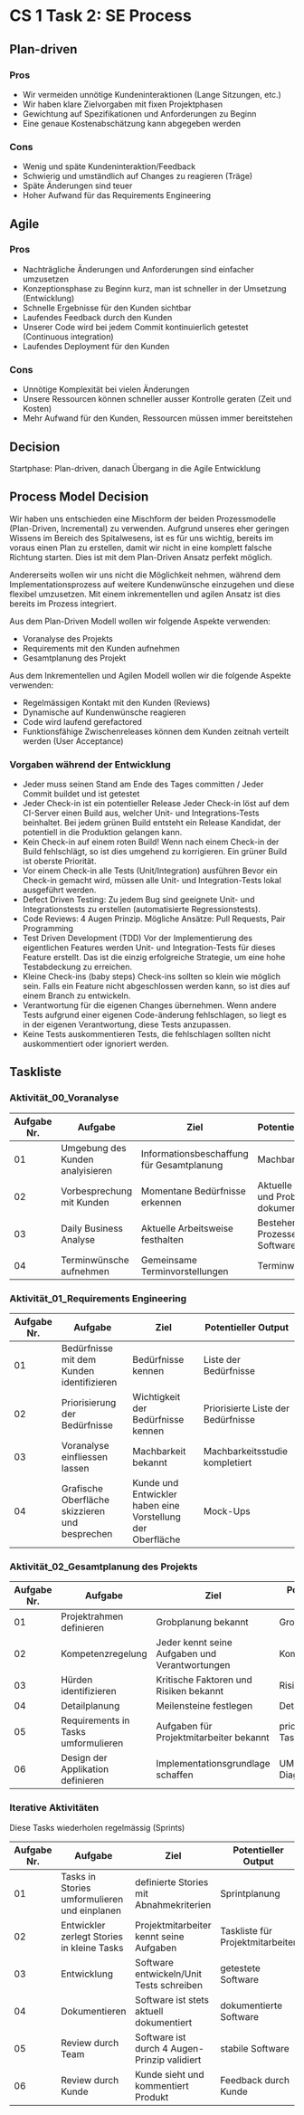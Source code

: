 # CS 1 Task 2: SE Process

## Plan-driven

### Pros
* Wir vermeiden unnötige Kundeninteraktionen (Lange Sitzungen, etc.)
* Wir haben klare Zielvorgaben mit fixen Projektphasen
* Gewichtung auf Spezifikationen und Anforderungen zu Beginn
* Eine genaue Kostenabschätzung kann abgegeben werden

### Cons
* Wenig und späte Kundeninteraktion/Feedback
* Schwierig und umständlich auf Changes zu reagieren (Träge)
* Späte Änderungen sind teuer
* Hoher Aufwand für das Requirements Engineering

## Agile

### Pros
* Nachträgliche Änderungen und Anforderungen sind einfacher umzusetzen
* Konzeptionsphase zu Beginn kurz, man ist schneller in der Umsetzung (Entwicklung)
* Schnelle Ergebnisse für den Kunden sichtbar
* Laufendes Feedback durch den Kunden
* Unserer Code wird bei jedem Commit kontinuierlich getestet (Continuous integration)
* Laufendes Deployment für den Kunden

### Cons
* Unnötige Komplexität bei vielen Änderungen
* Unsere Ressourcen können schneller ausser Kontrolle geraten (Zeit und Kosten)
* Mehr Aufwand für den Kunden, Ressourcen müssen immer bereitstehen

## Decision

Startphase: Plan-driven, danach Übergang in die Agile Entwicklung

## Process Model Decision

Wir haben uns entschieden eine Mischform der beiden Prozessmodelle (Plan-Driven, Incremental) zu verwenden.
Aufgrund unseres eher geringen Wissens im Bereich des Spitalwesens, ist es für uns wichtig, bereits im voraus einen Plan zu erstellen, damit wir nicht in eine komplett falsche Richtung starten.
Dies ist mit dem Plan-Driven Ansatz perfekt möglich.

Andererseits wollen wir uns nicht die Möglichkeit nehmen, während dem Implementationsprozess auf weitere Kundenwünsche einzugehen und diese flexibel umzusetzen.
Mit einem inkrementellen und agilen Ansatz ist dies bereits im Prozess integriert.

Aus dem Plan-Driven Modell wollen wir folgende Aspekte verwenden:

* Voranalyse des Projekts
* Requirements mit den Kunden aufnehmen
* Gesamtplanung des Projekt

Aus dem Inkrementellen und Agilen Modell wollen wir die folgende Aspekte verwenden:

* Regelmässigen Kontakt mit den Kunden (Reviews)
* Dynamische auf Kundenwünsche reagieren
* Code wird laufend gerefactored
* Funktionsfähige Zwischenreleases können dem Kunden zeitnah verteilt werden (User Acceptance)

### Vorgaben während der Entwicklung

* Jeder muss seinen Stand am Ende des Tages committen / Jeder Commit buildet und ist getestet
* Jeder Check-in ist ein potentieller Release Jeder Check-in löst auf dem CI-Server einen Build aus, welcher Unit- und Integrations-Tests beinhaltet. Bei jedem grünen Build entsteht ein Release Kandidat, der potentiell in die Produktion gelangen kann. 
* Kein Check-in auf einem roten Build! Wenn nach einem Check-in der Build fehlschlägt, so ist dies umgehend zu korrigieren. Ein grüner Build ist oberste Priorität.
* Vor einem Check-in alle Tests (Unit/Integration) ausführen Bevor ein Check-in gemacht wird, müssen alle Unit- und Integration-Tests lokal ausgeführt werden. 
* Defect Driven Testing: Zu jedem Bug sind geeignete Unit- und Integrationstests zu erstellen (automatisierte Regressionstests). 
* Code Reviews: 4 Augen Prinzip. Mögliche Ansätze: Pull Requests, Pair Programming 
* Test Driven Development (TDD) Vor der Implementierung des eigentlichen Features werden Unit- und Integration-Tests für dieses Feature erstellt. Das ist die einzig erfolgreiche Strategie, um eine hohe Testabdeckung zu erreichen. 
* Kleine Check-ins (baby steps) Check-ins sollten so klein wie möglich sein. Falls ein Feature nicht abgeschlossen werden kann, so ist dies auf einem Branch zu entwickeln.
* Verantwortung für die eigenen Changes übernehmen. Wenn andere Tests aufgrund einer eigenen Code-änderung fehlschlagen, so liegt es in der eigenen Verantwortung, diese Tests anzupassen. 
* Keine Tests auskommentieren Tests, die fehlschlagen sollten nicht auskommentiert oder ignoriert werden. 

## Taskliste

### Aktivität_00_Voranalyse

| Aufgabe Nr. | Aufgabe                            | Ziel    | Potentieller Output  |
| -------- | -------------------------------------- | --------- | ------------ |
| 01       |  Umgebung des Kunden analyisieren | Informationsbeschaffung für Gesamtplanung      | Machbarkeitsstudie          |
| 02       |  Vorbesprechung mit Kunden  | Momentane Bedürfnisse erkennen      | Aktuelle Stimmung und Probleme dokumentieren         |
| 03       |  Daily Business Analyse | Aktuelle Arbeitsweise festhalten | Bestehende Prozesse und Software kennen |
| 04       |  Terminwünsche aufnehmen | Gemeinsame Terminvorstellungen | Terminwünsche |

### Aktivität_01_Requirements Engineering

| Aufgabe Nr. | Aufgabe                            | Ziel    | Potentieller Output  |
| -------- | -------------------------------------- | --------- | ------------ |
| 01       |  Bedürfnisse mit dem Kunden identifizieren | Bedürfnisse kennen      | Liste der Bedürfnisse          |
| 02       |  Priorisierung der Bedürfnisse  | Wichtigkeit der Bedürfnisse kennen     | Priorisierte Liste der Bedürfnisse       |
| 03       |  Voranalyse einfliessen lassen | Machbarkeit bekannt | Machbarkeitsstudie kompletiert |
| 04       |  Grafische Oberfläche skizzieren und besprechen | Kunde und Entwickler haben eine Vorstellung der Oberfläche | Mock-Ups |

### Aktivität_02_Gesamtplanung des Projekts

| Aufgabe Nr. | Aufgabe                            | Ziel    | Potentieller Output  |
| -------- | -------------------------------------- | --------- | ------------ |
| 01       |  Projektrahmen definieren | Grobplanung bekannt  | Grobplanung          |
| 02       |  Kompetenzregelung | Jeder kennt seine Aufgaben und Verantwortungen | Kompetenzliste |
| 03       |  Hürden identifizieren  | Kritische Faktoren und Risiken bekannt     | Risikoanalyse       |
| 04       |  Detailplanung | Meilensteine festlegen | Detailplanung |
| 05       |  Requirements in Tasks umformulieren | Aufgaben für Projektmitarbeiter bekannt | priorisierte Taskliste |
| 06       |  Design der Applikation definieren | Implementationsgrundlage schaffen | UML/ERD-Diagramme |

### Iterative Aktivitäten

Diese Tasks wiederholen regelmässig (Sprints)

| Aufgabe Nr. | Aufgabe                            | Ziel    | Potentieller Output  |
| -------- | -------------------------------------- | --------- | ------------ |
| 01       |  Tasks in Stories umformulieren und einplanen | definierte Stories mit Abnahmekriterien  | Sprintplanung          |
| 02       |  Entwickler zerlegt Stories in kleine Tasks | Projektmitarbeiter kennt seine Aufgaben | Taskliste für Projektmitarbeiter  |
| 03       |  Entwicklung | Software entwickeln/Unit Tests schreiben| getestete Software |
| 04       |  Dokumentieren | Software ist stets aktuell dokumentiert | dokumentierte Software |
| 05       |  Review durch Team | Software ist durch 4 Augen-Prinzip validiert | stabile Software |
| 06       |  Review durch Kunde| Kunde sieht und kommentiert Produkt | Feedback durch Kunde |

